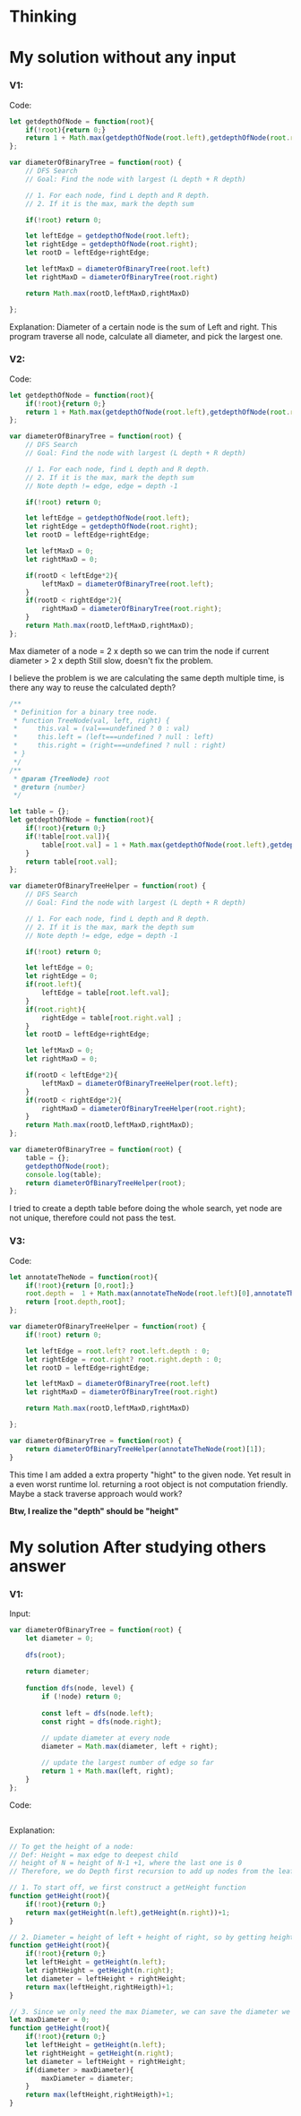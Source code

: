 # Thinking



# My solution without any input

### V1:
Code:
```js
let getdepthOfNode = function(root){
    if(!root){return 0;}
    return 1 + Math.max(getdepthOfNode(root.left),getdepthOfNode(root.right));
};

var diameterOfBinaryTree = function(root) {
    // DFS Search
    // Goal: Find the node with largest (L depth + R depth)

    // 1. For each node, find L depth and R depth.
    // 2. If it is the max, mark the depth sum

    if(!root) return 0;

    let leftEdge = getdepthOfNode(root.left);
    let rightEdge = getdepthOfNode(root.right);
    let rootD = leftEdge+rightEdge;

    let leftMaxD = diameterOfBinaryTree(root.left)
    let rightMaxD = diameterOfBinaryTree(root.right)

    return Math.max(rootD,leftMaxD,rightMaxD)

};

```
Explanation:
Diameter of a certain node is the sum of Left and right.
This program traverse all node, calculate all diameter, and pick the largest one. 

### V2:
Code:
```js
let getdepthOfNode = function(root){
    if(!root){return 0;}
    return 1 + Math.max(getdepthOfNode(root.left),getdepthOfNode(root.right));
};

var diameterOfBinaryTree = function(root) {
    // DFS Search
    // Goal: Find the node with largest (L depth + R depth)

    // 1. For each node, find L depth and R depth.
    // 2. If it is the max, mark the depth sum
    // Note depth != edge, edge = depth -1

    if(!root) return 0;

    let leftEdge = getdepthOfNode(root.left);
    let rightEdge = getdepthOfNode(root.right);
    let rootD = leftEdge+rightEdge;

    let leftMaxD = 0;
    let rightMaxD = 0;

    if(rootD < leftEdge*2){
        leftMaxD = diameterOfBinaryTree(root.left);
    }
    if(rootD < rightEdge*2){
        rightMaxD = diameterOfBinaryTree(root.right);
    }
    return Math.max(rootD,leftMaxD,rightMaxD);
};

```
Max diameter of a node = 2 x depth
so we can trim the node if current diameter > 2 x depth 
Still slow, doesn't fix the problem.

I believe the problem is we are calculating the same depth multiple time, is there any way to reuse the calculated depth?

```js
/**
 * Definition for a binary tree node.
 * function TreeNode(val, left, right) {
 *     this.val = (val===undefined ? 0 : val)
 *     this.left = (left===undefined ? null : left)
 *     this.right = (right===undefined ? null : right)
 * }
 */
/**
 * @param {TreeNode} root
 * @return {number}
 */

let table = {};
let getdepthOfNode = function(root){
    if(!root){return 0;}
    if(!table[root.val]){
        table[root.val] = 1 + Math.max(getdepthOfNode(root.left),getdepthOfNode(root.right));
    }
    return table[root.val];
};

var diameterOfBinaryTreeHelper = function(root) {
    // DFS Search
    // Goal: Find the node with largest (L depth + R depth)

    // 1. For each node, find L depth and R depth.
    // 2. If it is the max, mark the depth sum
    // Note depth != edge, edge = depth -1

    if(!root) return 0;

    let leftEdge = 0;
    let rightEdge = 0;
    if(root.left){
        leftEdge = table[root.left.val];
    }
    if(root.right){
        rightEdge = table[root.right.val] ;
    }
    let rootD = leftEdge+rightEdge;

    let leftMaxD = 0;
    let rightMaxD = 0;

    if(rootD < leftEdge*2){
        leftMaxD = diameterOfBinaryTreeHelper(root.left);
    }
    if(rootD < rightEdge*2){
        rightMaxD = diameterOfBinaryTreeHelper(root.right);
    }
    return Math.max(rootD,leftMaxD,rightMaxD);
};

var diameterOfBinaryTree = function(root) {
    table = {};
    getdepthOfNode(root);
    console.log(table);
    return diameterOfBinaryTreeHelper(root);
};
```
I tried to create a depth table before doing the whole search, yet node are not unique, therefore could not pass the test.


### V3:
Code:
```js
let annotateTheNode = function(root){
    if(!root){return [0,root];}
    root.depth =  1 + Math.max(annotateTheNode(root.left)[0],annotateTheNode(root.right)[0]);
    return [root.depth,root];
};

var diameterOfBinaryTreeHelper = function(root) {
    if(!root) return 0;

    let leftEdge = root.left? root.left.depth : 0;
    let rightEdge = root.right? root.right.depth : 0;
    let rootD = leftEdge+rightEdge;

    let leftMaxD = diameterOfBinaryTree(root.left)
    let rightMaxD = diameterOfBinaryTree(root.right)

    return Math.max(rootD,leftMaxD,rightMaxD)

};

var diameterOfBinaryTree = function(root) {
    return diameterOfBinaryTreeHelper(annotateTheNode(root)[1]);
}
```

This time I am  added a extra property "hight" to the given node.
Yet result in a even worst runtime lol.
returning a root object is not computation friendly.
Maybe a stack traverse approach would work?

**Btw, I realize the "depth" should be "height"**

# My solution After studying others answer

### V1: 
Input:
```js
var diameterOfBinaryTree = function(root) {
    let diameter = 0;
    
    dfs(root);
    
    return diameter;
    
    function dfs(node, level) {
        if (!node) return 0;
        
        const left = dfs(node.left);
        const right = dfs(node.right);
        
        // update diameter at every node
        diameter = Math.max(diameter, left + right);

        // update the largest number of edge so far
        return 1 + Math.max(left, right);
    }
};
```
Code:
```js

```
Explanation:

```js
// To get the height of a node:
// Def: Height = max edge to deepest child
// height of N = height of N-1 +1, where the last one is 0
// Therefore, we do Depth first recursion to add up nodes from the leaf

// 1. To start off, we first construct a getHeight function
function getHeight(root){
	if(!root){return 0;}
	return max(getHeight(n.left),getHeight(n.right))+1;
}

// 2. Diameter = height of left + height of right, so by getting height, we obtain the diameter of the same node
function getHeight(root){
	if(!root){return 0;}
	let leftHeight = getHeight(n.left);
	let rightHeight = getHeight(n.right);
	let diameter = leftHeight + rightHeight;
	return max(leftHeight,rightHeigth)+1;
}

// 3. Since we only need the max Diameter, we can save the diameter we get in calculating height of each node.
let maxDiameter = 0;
function getHeight(root){
	if(!root){return 0;}
	let leftHeight = getHeight(n.left);
	let rightHeight = getHeight(n.right);
	let diameter = leftHeight + rightHeight;
	if(diameter > maxDiameter){
		maxDiameter = diameter;
	}
	return max(leftHeight,rightHeigth)+1;
}

```
